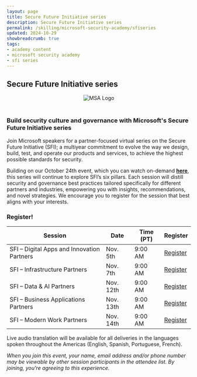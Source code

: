 ```yaml
---
layout: page
title: Secure Future Initiative series
description: Secure Future Initiative series
permalink: /skilling/microsoft-security-academy/sfiseries
updated: 2024-10-29
showbreadcrumb: true
tags: 
- academy content
- microsoft security academy
- sfi series
---
```


## Secure Future Initiative series


<div style="text-align: center;">
    <img src="https://wp.technologyreview.com/wp-content/uploads/2020/03/ms-securitylogostackedc-grayrgb-hero-copy-small_2-3.png" alt="MSA Logo" style="max-width: 100px; height: auto; margin-bottom: 20px;">
</div>


### Build security culture and governance with Microsoft's Secure Future Initiative series

Join Microsoft speakers for a partner-focused virtual series on the Secure Future Initiative (SFI); a multiyear commitment to evolve the way we design, build, test, and operate our products and services, to achieve the highest possible standards for security. 

Building on our October 24th event, which you can watch on-demand **[here](https://gateway.on24.com/wcc/eh/4557503/lp/4708537/build-security-culture-and-governance-with-microsofts-secure-future-initiative-october-22-23-2024-pdt-ist-bst?partnerref=DP_SCI_ORG_OTH_PN)**, this series will continue to explore SFI’s six pillars. Each session will distill security and governance best practices tailored specifically for different partners and industries, empowering you with insights, recommendations, and novel strategies. We encourage you to register for the session that best aligns with your interests.

### Register!

| Session | Date | Time (PT) | Register |
|---------|------|-----------|-------------------|
| SFI – Digital Apps and Innovation Partners | Nov. 5th | 9:00 AM | [Register](https://msit.events.teams.microsoft.com/event/7738d7a0-1c7f-4026-adeb-c09cdfca5a1e@72f988bf-86f1-41af-91ab-2d7cd011db47) |
| SFI – Infrastructure Partners | Nov. 7th | 9:00 AM | [Register](https://msit.events.teams.microsoft.com/event/8c90b939-f935-44a6-b398-b430d5826822@72f988bf-86f1-41af-91ab-2d7cd011db47) |
| SFI – Data & AI Partners | Nov. 12th | 9:00 AM | [Register](https://msit.events.teams.microsoft.com/event/4b3cc386-f9c2-469c-bb47-13516f60b0d1@72f988bf-86f1-41af-91ab-2d7cd011db47) |
| SFI – Business Applications Partners | Nov. 13th | 9:00 AM | [Register](https://msit.events.teams.microsoft.com/event/a226d8d9-2419-40c5-91c9-eb0bf0ba8b2e@72f988bf-86f1-41af-91ab-2d7cd011db47) |
| SFI – Modern Work Partners | Nov. 14th | 9:00 AM | [Register](https://msit.events.teams.microsoft.com/event/80eb9846-4789-4963-9959-e3b11d21e72a@72f988bf-86f1-41af-91ab-2d7cd011db47) |

Live audio translation will be available for all deliveries in the languages spoken throughout the Americas (English, Spanish, Portuguese, French).

*When you join this event, your name, email address and/or phone number may be viewable by other session participants in the attendee list. By joining, you’re agreeing to this experience.*
